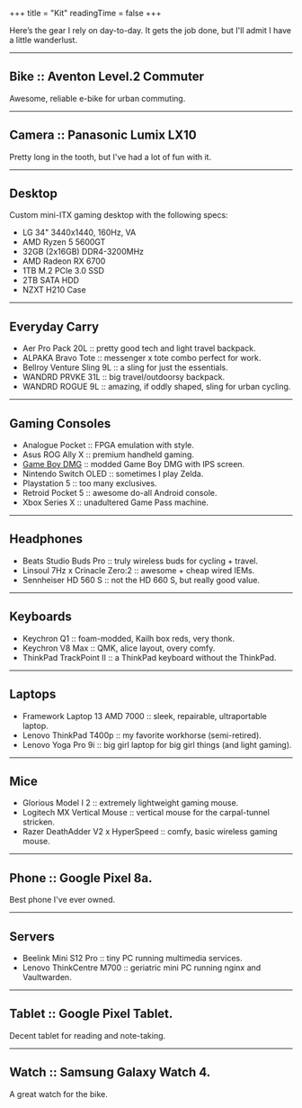 +++
title = "Kit"
readingTime = false
+++

Here’s the gear I rely on day-to-day. It gets the job done, but I'll admit I have a little wanderlust.

______________________________________________________________________

## Bike :: Aventon Level.2 Commuter

Awesome, reliable e-bike for urban commuting.

______________________________________________________________________

## Camera :: Panasonic Lumix LX10

Pretty long in the tooth, but I've had a lot of fun with it.

______________________________________________________________________

## Desktop

Custom mini-ITX gaming desktop with the following specs:

- LG 34" 3440x1440, 160Hz, VA
- AMD Ryzen 5 5600GT
- 32GB (2x16GB) DDR4-3200MHz
- AMD Radeon RX 6700
- 1TB M.2 PCIe 3.0 SSD
- 2TB SATA HDD
- NZXT H210 Case

______________________________________________________________________

## Everyday Carry

- Aer Pro Pack 20L :: pretty good tech and light travel backpack.
- ALPAKA Bravo Tote :: messenger x tote combo perfect for work.
- Bellroy Venture Sling 9L :: a sling for just the essentials.
- WANDRD PRVKE 31L :: big travel/outdoorsy backpack.
- WANDRD ROGUE 9L :: amazing, if oddly shaped, sling for urban cycling.

______________________________________________________________________

## Gaming Consoles

- Analogue Pocket :: FPGA emulation with style.
- Asus ROG Ally X :: premium handheld gaming.
- [Game Boy DMG](blog/2022-08-26-my_gameboy_dmg/) :: modded Game Boy DMG with IPS screen.
- Nintendo Switch OLED :: sometimes I play Zelda.
- Playstation 5 :: too many exclusives.
- Retroid Pocket 5 :: awesome do-all Android console.
- Xbox Series X :: unadultered Game Pass machine.

______________________________________________________________________

## Headphones

- Beats Studio Buds Pro :: truly wireless buds for cycling + travel.
- Linsoul 7Hz x Crinacle Zero:2 :: awesome + cheap wired IEMs.
- Sennheiser HD 560 S :: not the HD 660 S, but really good value.

______________________________________________________________________

## Keyboards

- Keychron Q1 :: foam-modded, Kailh box reds, very thonk.
- Keychron V8 Max :: QMK, alice layout, overy comfy.
- ThinkPad TrackPoint II :: a ThinkPad keyboard without the ThinkPad.

______________________________________________________________________

## Laptops

- Framework Laptop 13 AMD 7000 :: sleek, repairable, ultraportable laptop.
- Lenovo ThinkPad T400p :: my favorite workhorse (semi-retired).
- Lenovo Yoga Pro 9i :: big girl laptop for big girl things (and light gaming).

______________________________________________________________________

## Mice

- Glorious Model I 2 :: extremely lightweight gaming mouse.
- Logitech MX Vertical Mouse :: vertical mouse for the carpal-tunnel stricken.
- Razer DeathAdder V2 x HyperSpeed :: comfy, basic wireless gaming mouse.

______________________________________________________________________

## Phone :: Google Pixel 8a.

Best phone I've ever owned.

______________________________________________________________________

## Servers

- Beelink Mini S12 Pro :: tiny PC running multimedia services.
- Lenovo ThinkCentre M700 :: geriatric mini PC running nginx and Vaultwarden.

______________________________________________________________________

## Tablet :: Google Pixel Tablet.

Decent tablet for reading and note-taking.

______________________________________________________________________

## Watch :: Samsung Galaxy Watch 4.

A great watch for the bike.
